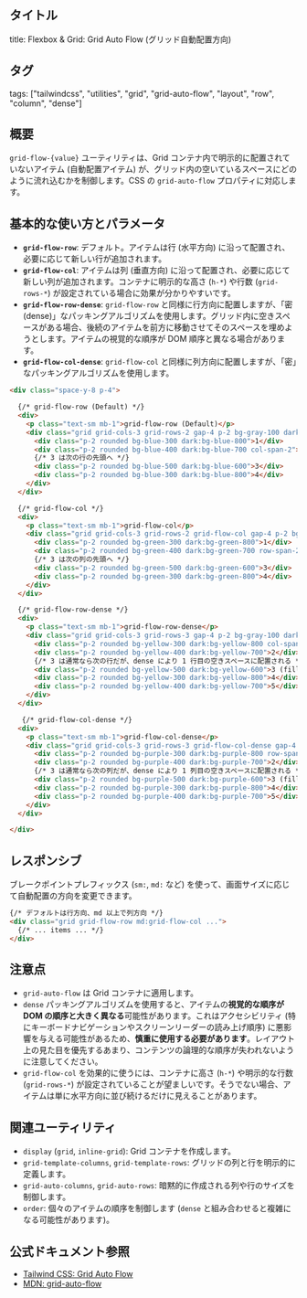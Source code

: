 ## タイトル
title: Flexbox & Grid: Grid Auto Flow (グリッド自動配置方向)

## タグ
tags: ["tailwindcss", "utilities", "grid", "grid-auto-flow", "layout", "row", "column", "dense"]

## 概要
`grid-flow-{value}` ユーティリティは、Grid コンテナ内で明示的に配置されていないアイテム (自動配置アイテム) が、グリッド内の空いているスペースにどのように流れ込むかを制御します。CSS の `grid-auto-flow` プロパティに対応します。

## 基本的な使い方とパラメータ

*   **`grid-flow-row`**: デフォルト。アイテムは行 (水平方向) に沿って配置され、必要に応じて新しい行が追加されます。
*   **`grid-flow-col`**: アイテムは列 (垂直方向) に沿って配置され、必要に応じて新しい列が追加されます。コンテナに明示的な高さ (`h-*`) や行数 (`grid-rows-*`) が設定されている場合に効果が分かりやすいです。
*   **`grid-flow-row-dense`**: `grid-flow-row` と同様に行方向に配置しますが、「密 (dense)」なパッキングアルゴリズムを使用します。グリッド内に空きスペースがある場合、後続のアイテムを前方に移動させてそのスペースを埋めようとします。アイテムの視覚的な順序が DOM 順序と異なる場合があります。
*   **`grid-flow-col-dense`**: `grid-flow-col` と同様に列方向に配置しますが、「密」なパッキングアルゴリズムを使用します。

```html
<div class="space-y-8 p-4">

  {/* grid-flow-row (Default) */}
  <div>
    <p class="text-sm mb-1">grid-flow-row (Default)</p>
    <div class="grid grid-cols-3 grid-rows-2 gap-4 p-2 bg-gray-100 dark:bg-gray-800 rounded h-32">
      <div class="p-2 rounded bg-blue-300 dark:bg-blue-800">1</div>
      <div class="p-2 rounded bg-blue-400 dark:bg-blue-700 col-span-2">2 (col-span-2)</div>
      {/* 3 は次の行の先頭へ */}
      <div class="p-2 rounded bg-blue-500 dark:bg-blue-600">3</div>
      <div class="p-2 rounded bg-blue-300 dark:bg-blue-800">4</div>
    </div>
  </div>

  {/* grid-flow-col */}
  <div>
    <p class="text-sm mb-1">grid-flow-col</p>
    <div class="grid grid-cols-3 grid-rows-2 grid-flow-col gap-4 p-2 bg-gray-100 dark:bg-gray-800 rounded h-32">
      <div class="p-2 rounded bg-green-300 dark:bg-green-800">1</div>
      <div class="p-2 rounded bg-green-400 dark:bg-green-700 row-span-2">2 (row-span-2)</div>
      {/* 3 は次の列の先頭へ */}
      <div class="p-2 rounded bg-green-500 dark:bg-green-600">3</div>
      <div class="p-2 rounded bg-green-300 dark:bg-green-800">4</div>
    </div>
  </div>

  {/* grid-flow-row-dense */}
  <div>
    <p class="text-sm mb-1">grid-flow-row-dense</p>
    <div class="grid grid-cols-3 grid-rows-3 gap-4 p-2 bg-gray-100 dark:bg-gray-800 rounded h-48">
      <div class="p-2 rounded bg-yellow-300 dark:bg-yellow-800 col-span-2">1 (col-span-2)</div>
      <div class="p-2 rounded bg-yellow-400 dark:bg-yellow-700">2</div>
      {/* 3 は通常なら次の行だが、dense により 1 行目の空きスペースに配置される */}
      <div class="p-2 rounded bg-yellow-500 dark:bg-yellow-600">3 (fills gap)</div>
      <div class="p-2 rounded bg-yellow-300 dark:bg-yellow-800">4</div>
      <div class="p-2 rounded bg-yellow-400 dark:bg-yellow-700">5</div>
    </div>
  </div>

   {/* grid-flow-col-dense */}
  <div>
    <p class="text-sm mb-1">grid-flow-col-dense</p>
    <div class="grid grid-cols-3 grid-rows-3 grid-flow-col-dense gap-4 p-2 bg-gray-100 dark:bg-gray-800 rounded h-48">
      <div class="p-2 rounded bg-purple-300 dark:bg-purple-800 row-span-2">1 (row-span-2)</div>
      <div class="p-2 rounded bg-purple-400 dark:bg-purple-700">2</div>
      {/* 3 は通常なら次の列だが、dense により 1 列目の空きスペースに配置される */}
      <div class="p-2 rounded bg-purple-500 dark:bg-purple-600">3 (fills gap)</div>
      <div class="p-2 rounded bg-purple-300 dark:bg-purple-800">4</div>
      <div class="p-2 rounded bg-purple-400 dark:bg-purple-700">5</div>
    </div>
  </div>

</div>
```

## レスポンシブ

ブレークポイントプレフィックス (`sm:`, `md:` など) を使って、画面サイズに応じて自動配置の方向を変更できます。

```html
{/* デフォルトは行方向、md 以上で列方向 */}
<div class="grid grid-flow-row md:grid-flow-col ...">
  {/* ... items ... */}
</div>
```

## 注意点

*   `grid-auto-flow` は Grid コンテナに適用します。
*   `dense` パッキングアルゴリズムを使用すると、アイテムの**視覚的な順序が DOM の順序と大きく異なる**可能性があります。これはアクセシビリティ (特にキーボードナビゲーションやスクリーンリーダーの読み上げ順序) に悪影響を与える可能性があるため、**慎重に使用する必要があります**。レイアウト上の見た目を優先するあまり、コンテンツの論理的な順序が失われないように注意してください。
*   `grid-flow-col` を効果的に使うには、コンテナに高さ (`h-*`) や明示的な行数 (`grid-rows-*`) が設定されていることが望ましいです。そうでない場合、アイテムは単に水平方向に並び続けるだけに見えることがあります。

## 関連ユーティリティ

*   `display` (`grid`, `inline-grid`): Grid コンテナを作成します。
*   `grid-template-columns`, `grid-template-rows`: グリッドの列と行を明示的に定義します。
*   `grid-auto-columns`, `grid-auto-rows`: 暗黙的に作成される列や行のサイズを制御します。
*   `order`: 個々のアイテムの順序を制御します (`dense` と組み合わせると複雑になる可能性があります)。

## 公式ドキュメント参照
*   [Tailwind CSS: Grid Auto Flow](https://tailwindcss.com/docs/grid-auto-flow)
*   [MDN: grid-auto-flow](https://developer.mozilla.org/en-US/docs/Web/CSS/grid-auto-flow)